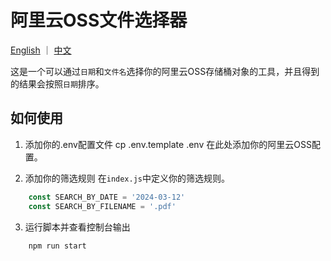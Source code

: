 # 阿里云OSS文件选择器

[English](README.md) ｜ [中文](README_CN.md)

这是一个可以通过`日期`和`文件名`选择你的阿里云OSS存储桶对象的工具，并且得到的结果会按照`日期`排序。

## 如何使用
1. 添加你的.env配置文件
    cp .env.template .env
在此处添加你的阿里云OSS配置。

2. 添加你的筛选规则
在`index.js`中定义你的筛选规则。
 ```javascript
     const SEARCH_BY_DATE = '2024-03-12'
     const SEARCH_BY_FILENAME = '.pdf'
 ```

3. 运行脚本并查看控制台输出
 ```
     npm run start
 ```